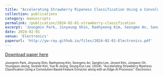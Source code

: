 ```yaml
---
title: "Accelerating Strawberry Ripeness Classification Using a Convolution‑Based Feature Extractor along with an Edge AI Processor"
collection: publications
category: manuscripts
permalink: /publication/2024-02-01-strawberry-classification
excerpt: 'Joungmin Park, Jinyoung Shin, Raehyeong Kim, Seongmo An, Sangho Lee, Jinyeol Kim, Jongwon Oh, Youngwoo Jeong, Soohee Kim, Yue Ri Jeong, Seung Eun Lee. (2024). &quot;Accelerating Strawberry Ripeness Classification Using a Convolution‑Based Feature Extractor along with an Edge AI Processor.&quot; <i>Electronics</i>.'
date: 2024-02-01
venue: 'Electronics'
paperurl: 'http://yw-ray.github.io/files/2024-02-01-Electronics.pdf'
---
```


<a href='http://yw-ray.github.io/files/2024-02-01-Electronics.pdf'>Download paper here</a>

<small><small>Joungmin Park, Jinyoung Shin, Raehyeong Kim, Seongmo An, Sangho Lee, Jinyeol Kim, Jongwon Oh, Youngwoo Jeong, Soohee Kim, Yue Ri Jeong, Seung Eun Lee. (2024). &quot;Accelerating Strawberry Ripeness Classification Using a Convolution‑Based Feature Extractor along with an Edge AI Processor.&quot; <i>Electronics</i>.</small></small>
